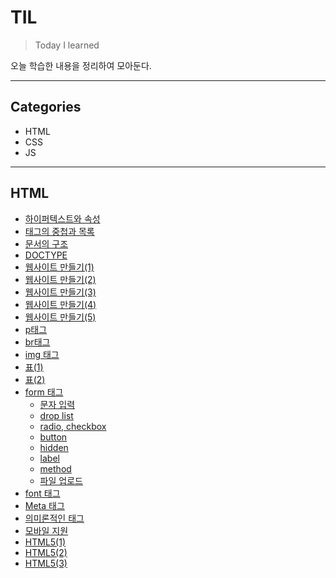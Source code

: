 # TIL

> Today I learned

오늘 학습한 내용을 정리하여 모아둔다.

<hr/>

## Categories

- HTML
- CSS
- JS

<hr/>

## HTML
- [하이퍼텍스트와 속성](./HTML/hypertext.html)
- [태그의 중첩과 목록](./HTML/list.html)
- [문서의 구조](./HTML/structure.html)
- [DOCTYPE](./HTML/doctype.html)
- [웹사이트 만들기(1)](./HTML/index.html)
- [웹사이트 만들기(2)](./HTML/1.html)
- [웹사이트 만들기(3)](./HTML/2.html)
- [웹사이트 만들기(4)](./HTML/3.html)
- [웹사이트 만들기(5)](./HTML/4.html)
- [p태그](./HTML/p.html)
- [br태그](./HTML/br.html)
- [img 태그](./HTML/img.html)
- [표(1)](./HTML/table.html)
- [표(2)](./HTML/table2.html)
- [form 태그](./HTML/form.html)
  * [문자 입력](./HTML/form_text.html)
  * [drop list](./HTML/form_choice.html)
  * [radio, checkbox](./HTML/form_choice2.html)
  * [button](./HTML/form_button.html)
  * [hidden](./HTML/form_hidden.html)
  * [label](./HTML/form_lable.html)
  * [method](./HTML/form_method.html)
  * [파일 업로드](./HTML/form_upload.html)
- [font 태그](./HTML/font.html)
- [Meta 태그](./HTML/meta.html)
- [의미론적인 태그](./HTML/semantic.html)
- [모바일 지원](./HTML/mobile.html)
- [HTML5(1)](./HTML/html5_form.html)
- [HTML5(2)](./HTML/html5_form2.html)
- [HTML5(3)](./HTML/html5_form3.html) 
































